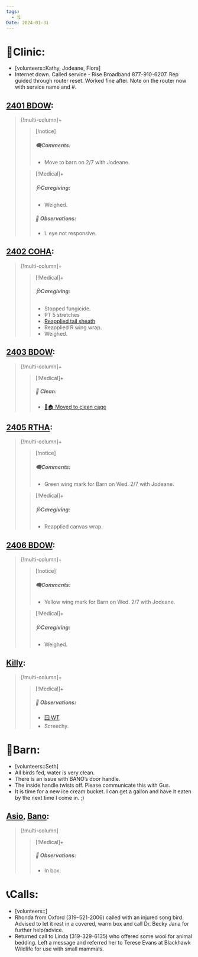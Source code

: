 ```yaml
---
tags:
  - 🗒️
Date: 2024-01-31
---
```


# 🏥Clinic:
- [volunteers::Kathy, Jodeane, Flora]
- Internet down. Called service - Rise Broadband 877-910-6207. Rep guided through router reset. Worked fine after. Note on the router now with service name and #.

## [2401 BDOW](../RARE%20Birds/2401%20BDOW.md):
> [!multi-column]+
>
>> [!notice]
>> ##### 🗨️Comments:
>> - Move to barn on 2/7 with Jodeane.
>
>> [!Medical]+
>> ##### 🩺Caregiving:
>> - Weighed.
>>
>> ##### 🔭 Observations:
>> - L eye not responsive.

## [2402 COHA](../RARE%20Birds/2402%20COHA.md):
> [!multi-column]+
>
>> [!Medical]+
>> ##### 🩺Caregiving:
>> - Stopped fungicide.
>> - PT 5 stretches
>> - [Reapplied tail sheath](../Admin/Codes/Reapplied%20tail%20sheath.md)
>> - Reapplied R wing wrap.
>> - Weighed.
>>

## [2403 BDOW](../RARE%20Birds/2403%20BDOW.md):
> [!multi-column]+
>
>> [!Medical]+
>>##### 🫧 Clean:
>> - [🧼🏠 Moved to clean cage](../Admin/Codes/Moved%20to%20clean%20cage.md)
>>

## [2405 RTHA](../RARE%20Birds/2405%20RTHA.md):
> [!multi-column]+
>
>> [!notice]
>> ##### 🗨️Comments:
>> - Green wing mark for Barn on Wed. 2/7 with Jodeane.
>
>> [!Medical]+
>> ##### 🩺Caregiving:
>> - Reapplied canvas wrap.
>>

## [2406 BDOW](../RARE%20Birds/2406%20BDOW.md):
> [!multi-column]+
>
>> [!notice]
>> ##### 🗨️Comments:
>> - Yellow wing mark for Barn on Wed. 2/7 with Jodeane.
>
>> [!Medical]+
>> ##### 🩺Caregiving:
>> - Weighed.
>>

## [Killy](../RARE%20Birds/Ed%20Birds/Killy.md):
> [!multi-column]+
>
>> [!Medical]+
>> ##### 🔭 Observations:
>> - [🪟 WT](../Admin/Codes/Window%20time.md)
>> - Screechy.

# 🏡Barn:
- [volunteers::Seth]
- All birds fed, water is very clean.
- There is an issue with BANO’s door handle.
- The inside handle twists off. Please communicate this with Gus.
- It is time for a new ice cream bucket. I can get a gallon and have it eaten by the next time I come in. ;)

## [Asio](../RARE%20Birds/Ed%20Birds/Asio.md), [Bano](../RARE%20Birds/Ed%20Birds/Bano.md):
> [!multi-column]
>
>> [!Medical]+
>> ##### 🔭 Observations:
>> - In box.

# 📞Calls:
- [volunteers::]
- Rhonda from Oxford (319–521-2006) called with an injured song bird. Advised to let it rest in a covered, warm box and call Dr. Becky Jana for further help/advice.
- Returned call to Linda (319-329-6135) who offered some wool for animal bedding. Left a message and referred her to Terese Evans at Blackhawk Wildlife for use with small mammals.
